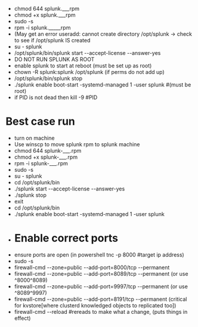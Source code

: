   - chmod 644 splunk.___rpm
  - chmod +x splunk.___rpm
  - sudo -s
  - rpm -i splunk._____rpm
  - (May get an error useradd: cannot create directory /opt/splunk -> check to see if /opt/splunk IS created
  - su - splunk
  - /opt/splunk/bin/splunk start --accept-license --answer-yes
  - DO NOT RUN SPLUNK AS ROOT
  - enable splunk to start at reboot (must be set up as root)
  - chown -R splunk:splunk /opt/splunk (if perms do not add up)
  - /opt/splunk/bin/splunk stop
  - ./splunk enable boot-start -systemd-managed 1 -user splunk #(must be root)
  - if PID is not dead then kill -9 #PID

# Best case run
  - turn on machine
  - Use winscp to move splunk rpm to splunk machine
  - chmod 644 splunk-___.rpm
  - chmod +x splunk-___.rpm
  - rpm -i splunk-___.rpm
  - sudo -s
  - su - splunk
  - cd /opt/splunk/bin
  - ./splunk start --accept-license --answer-yes
  - ./splunk stop
  - exit
  - cd /opt/splunk/bin
  - ./splunk enable boot-start -systemd-managed 1 -user splunk
  - # Enable correct ports
  - ensure ports are open (in powershell tnc -p 8000 #target ip address)
  - sudo -s
  - firewall-cmd --zone=public --add-port=8000/tcp --permanent
  - firewall-cmd --zone=public --add-port=8089/tcp --permanent (or use ^8000^8089)
  - firewall-cmd --zone=public --add-port=9997/tcp --permanent (or use ^8089^9997)
  - firewall-cmd --zone=public --add-port=8191/tcp --permanent (critical for kvstore[where clusterd knowledged objects to replicated too])
  - firewall-cmd --reload #rereads to make what a change, (puts things in effect)
